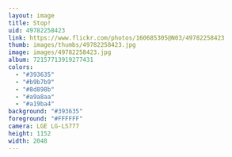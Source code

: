 ```yaml
---
layout: image
title: Stop!
uid: 49782258423
link: https://www.flickr.com/photos/160685305@N03/49782258423
thumb: images/thumbs/49782258423.jpg
image: images/49782258423.jpg
album: 72157713919277431
colors: 
  - "#393635"
  - "#b9b7b9"
  - "#8d898b"
  - "#a9a8aa"
  - "#a19ba4"
background: "#393635"
foreground: "#FFFFFF"
camera: LGE LG-LS777
height: 1152
width: 2048
---
```



